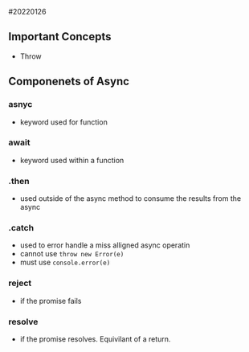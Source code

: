 #20220126

## Important Concepts

- Throw 

## Componenets of Async

### asnyc
- keyword used for function
### await
- keyword used within a function

### .then
- used outside of the async method to consume the results from the async

### .catch
- used to error handle a miss alligned async operatin
- cannot use `throw new Error(e)`
- must use `console.error(e)`

### reject
- if the promise fails
### resolve
- if the promise resolves. Equivilant of a return.




